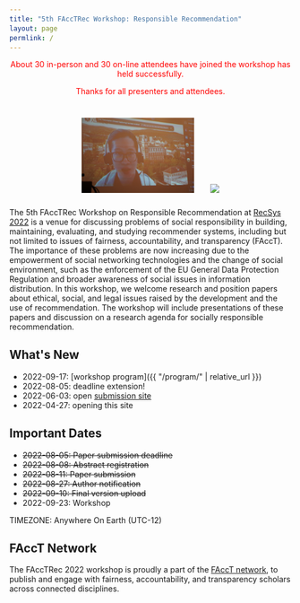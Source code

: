 ```yaml
---
title: "5th FAccTRec Workshop: Responsible Recommendation"
layout: page
permlink: /
---
```


<div style="color: red; text-align: center; margin-bottom: 5ex;">
<p>About 30 in-person and 30 on-line attendees have joined the workshop has held successfully.</p>
<p>Thanks for all presenters and attendees.</p>
</div>

<div style="text-align: center; margin-top: 3ex; margin-bottom: 3ex;">
<img src="photo-keynote.jpg" style="width: 40%; margin-right: 5%;">
<img src="photo-room.jpg" style="width: 40%;">
</div>

The 5th FAccTRec Workshop on Responsible Recommendation at [RecSys 2022](https://recsys.acm.org/recsys22/) is a venue for discussing problems of social responsibility in building, maintaining, evaluating, and studying recommender systems, including but not limited to issues of fairness, accountability, and transparency (FAccT).
The importance of these problems are now increasing due to the empowerment of social networking technologies and the change of social environment, such as the enforcement of the EU General Data Protection Regulation and broader awareness of social issues in information distribution.
In this workshop, we welcome research and position papers about ethical, social, and legal issues raised by the development and the use of recommendation.
The workshop will include presentations of these papers and discussion on a research agenda for socially responsible recommendation.

## What's New

* 2022-09-17: [workshop program]({{ "/program/" | relative_url }})
* 2022-08-05: deadline extension!
* 2022-06-03: open [submission site](https://easychair.org/conferences/?conf=facctrec2022)
* 2022-04-27: opening this site

## Important Dates

- <span style="text-decoration: line-through;">2022-08-05: Paper submission deadline</span>
- <span style="text-decoration: line-through;">2022-08-08: Abstract registration</span>
- <span style="text-decoration: line-through;">2022-08-11: Paper submission</span>
- <span style="text-decoration: line-through;">2022-08-27: Author notification</span>
- <span style="text-decoration: line-through;">2022-09-10: Final version upload</span>
- 2022-09-23: Workshop

TIMEZONE: Anywhere On Earth (UTC-12)

## FAccT Network

The FAccTRec 2022 workshop is proudly a part of the [FAccT network](https://facctconference.org/network/), to publish and engage with fairness, accountability, and transparency scholars across connected disciplines.
